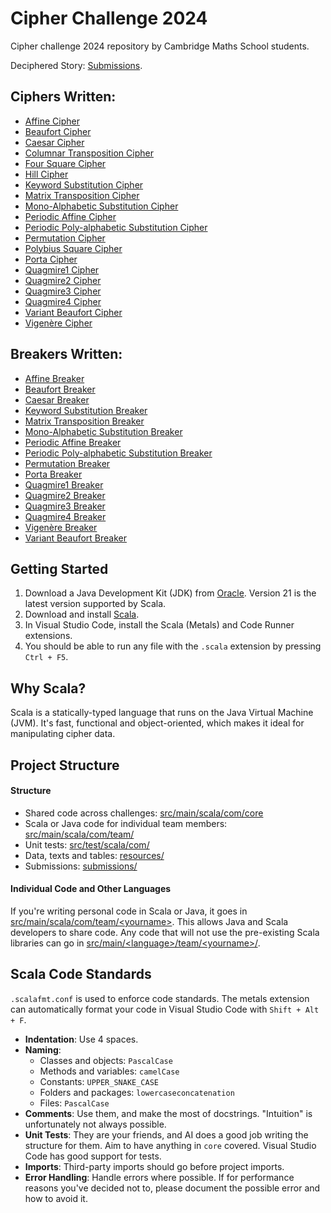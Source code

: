 # Cipher Challenge 2024

Cipher challenge 2024 repository by Cambridge Maths School students.

Deciphered Story: [Submissions](submissions/Submissions.md).

## Ciphers Written:
- [Affine Cipher](src/main/java/unyxe/main/ciphers/monoalphabetic/AffineCipher.java)
- [Beaufort Cipher](./src/main/scala/com/core/ciphers/BeaufortCipher.scala)
- [Caesar Cipher](./src/main/scala/com/core/ciphers/CaesarCipher.scala)
- [Columnar Transposition Cipher](./src/main/scala/com/core/ciphers/ColumnCipher.scala)
- [Four Square Cipher](./src/main/scala/com/core/ciphers/FourSquareCipher.scala)
- [Hill Cipher](./src/main/scala/com/core/ciphers/HillCipher.scala)
- [Keyword Substitution Cipher](src/main/java/unyxe/main/ciphers/monoalphabetic/KeywordSubstitutionCipher.java)
- [Matrix Transposition Cipher](src/main/java/unyxe/main/ciphers/transposition/MatrixTranspositionCipher.java)
- [Mono-Alphabetic Substitution Cipher](./src/main/scala/com/core/ciphers/MonoAlphabeticSubstitutionCipher.scala)
- [Periodic Affine Cipher](src/main/java/unyxe/main/ciphers/periodicpolyalphabetic/PeriodicAffineCipher.java)
- [Periodic Poly-alphabetic Substitution Cipher](src/main/java/unyxe/main/ciphers/periodicpolyalphabetic/PeriodicPolyAlphabeticSubstitutionCipher.java)
- [Permutation Cipher](./src/main/scala/com/core/ciphers/PermutationCipher.scala)
- [Polybius Square Cipher](./src/main/scala/com/core/ciphers/PolybiusCipher.scala)
- [Porta Cipher](src/main/java/unyxe/main/ciphers/periodicpolyalphabetic/PortaCipher.java)
- [Quagmire1 Cipher](src/main/java/unyxe/main/ciphers/periodicpolyalphabetic/Quagmire1Cipher.java)
- [Quagmire2 Cipher](src/main/java/unyxe/main/ciphers/periodicpolyalphabetic/Quagmire2Cipher.java)
- [Quagmire3 Cipher](src/main/java/unyxe/main/ciphers/periodicpolyalphabetic/Quagmire3Cipher.java)
- [Quagmire4 Cipher](src/main/java/unyxe/main/ciphers/periodicpolyalphabetic/Quagmire4Cipher.java)
- [Variant Beaufort Cipher](src/main/java/unyxe/main/ciphers/periodicpolyalphabetic/VariantBeaufortCipher.java)
- [Vigenère Cipher](./src/main/scala/com/core/ciphers/VigenereCipher.scala)

## Breakers Written:
- [Affine Breaker](src/main/java/unyxe/main/breakers/monoalphabetic/AffineCipherBreaker.java)
- [Beaufort Breaker](src/main/java/unyxe/main/breakers/periodicpolyalphabetic/BeaufortCipherBreaker.java)
- [Caesar Breaker](./src/main/scala/com/core/cipherbreakers/CaesarCipherBreaker.scala)
- [Keyword Substitution Breaker](src/main/java/unyxe/main/breakers/monoalphabetic/KeywordSubstitutionCipherBreaker.java)
- [Matrix Transposition Breaker](src/main/java/unyxe/main/breakers/transposition/MatrixTranspositionCipherBreaker.java)
- [Mono-Alphabetic Substitution Breaker](./src/main/scala/com/core/cipherbreakers/MonoAlphabeticSubstitutionCipherBreaker.scala)
- [Periodic Affine Breaker](src/main/java/unyxe/main/breakers/periodicpolyalphabetic/PeriodicAffineCipherBreaker.java)
- [Periodic Poly-alphabetic Substitution Breaker](src/main/java/unyxe/main/breakers/periodicpolyalphabetic/PeriodicPolyAlphabeticSubstitutionCipherBreaker.java)
- [Permutation Breaker](/src/main/scala/com/core/cipherbreakers/PermutationCipherBreaker.scala)
- [Porta Breaker](src/main/java/unyxe/main/breakers/periodicpolyalphabetic/PortaCipherBreaker.java)
- [Quagmire1 Breaker](src/main/java/unyxe/main/breakers/periodicpolyalphabetic/Quagmire1CipherBreaker.java)
- [Quagmire2 Breaker](src/main/java/unyxe/main/breakers/periodicpolyalphabetic/Quagmire2CipherBreaker.java)
- [Quagmire3 Breaker](src/main/java/unyxe/main/breakers/periodicpolyalphabetic/Quagmire3CipherBreaker.java)
- [Quagmire4 Breaker](src/main/java/unyxe/main/breakers/periodicpolyalphabetic/Quagmire4CipherBreaker.java)
- [Vigenère Breaker](./src/main/scala/com/core/cipherbreakers/VigenereCipherBreaker.scala)
- [Variant Beaufort Breaker](src/main/java/unyxe/main/breakers/periodicpolyalphabetic/VariantBeaufortCipherBreaker.java)

## Getting Started

1. Download a Java Development Kit (JDK) from [Oracle](https://www.oracle.com/uk/java/technologies/downloads/). Version 21 is the latest version supported by Scala.
2. Download and install [Scala](https://www.scala-lang.org/download/).
3. In Visual Studio Code, install the Scala (Metals) and Code Runner extensions.
4. You should be able to run any file with the `.scala` extension by pressing `Ctrl + F5`.

## Why Scala?

Scala is a statically-typed language that runs on the Java Virtual Machine (JVM). It's fast, functional and object-oriented, which makes it ideal for manipulating cipher data.

## Project Structure

#### Structure

- Shared code across challenges: [src/main/scala/com/core](./src/main/scala/com/core/)
- Scala or Java code for individual team members: [src/main/scala/com/team/](./src/main/scala/com/team/)
- Unit tests: [src/test/scala/com/](./src/test/scala/com)
- Data, texts and tables: [resources/](./resources/)
- Submissions: [submissions/](./submissions/)

#### Individual Code and Other Languages
 If you're writing personal code in Scala or Java, it goes in [src/main/scala/com/team/\<yourname\>](./src/main/scala/com/team/). This allows Java and Scala developers to share code. Any code that will not use the pre-existing Scala libraries can go in [src/main/\<language\>/team/\<yourname\>/](./src/main/).

## Scala Code Standards
 `.scalafmt.conf` is used to enforce code standards. The metals extension can automatically format your code in Visual Studio Code with `Shift + Alt + F`.
 - **Indentation**: Use 4 spaces.
 - **Naming**:
   - Classes and objects: `PascalCase`
   - Methods and variables: `camelCase`
   - Constants: `UPPER_SNAKE_CASE`
   - Folders and packages: `lowercaseconcatenation`
   - Files: `PascalCase`
 - **Comments**: Use them, and make the most of docstrings. "Intuition" is unfortunately not always possible.
 - **Unit Tests**: They are your friends, and AI does a good job writing the structure for them. Aim to have anything in `core` covered. Visual Studio Code has good support for tests.
 - **Imports**: Third-party imports should go before project imports.
 - **Error Handling**: Handle errors where possible. If for performance reasons you've decided not to, please document the possible error and how to avoid it.
